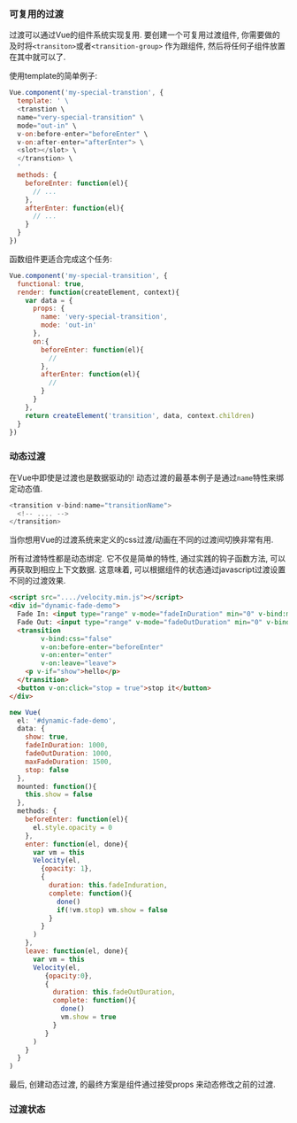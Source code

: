 ### 可复用的过渡

过渡可以通过Vue的组件系统实现复用. 要创建一个可复用过渡组件, 你需要做的及时将`<transiton>`或者`<transition-group>` 作为跟组件, 然后将任何子组件放置在其中就可以了.

使用template的简单例子:

```javascript
Vue.component('my-special-transtion', {
  template: ' \ 
  <transtion \
  name="very-special-transition" \
  mode="out-in" \
  v-on:before-enter="beforeEnter" \
  v-on:after-enter="afterEnter"> \
  <slot></slot> \
  </transtion> \
  '
  methods: {
    beforeEnter: function(el){
      // ...
    },
    afterEnter: function(el){
      // ...
    }
  }
})
```

函数组件更适合完成这个任务:

```javascript
Vue.component('my-special-transition', {
  functional: true,
  render: function(createElement, context){
    var data = {
      props: {
        name: 'very-special-transition',
        mode: 'out-in'
      },
      on:{
        beforeEnter: function(el){
          // 
        },
        afterEnter: function(el){
          //
        }
      }
    },
    return createElement('transition', data, context.children)
  }
})
```

### 动态过渡

在Vue中即使是过渡也是数据驱动的! 动态过渡的最基本例子是通过`name`特性来绑定动态值.

```javascript
<transition v-bind:name="transitionName">
  <!-- .... -->
</transition>
```

当你想用Vue的过渡系统来定义的css过渡/动画在不同的过渡间切换非常有用.

所有过渡特性都是动态绑定. 它不仅是简单的特性, 通过实践的钩子函数方法, 可以再获取到相应上下文数据. 这意味着, 可以根据组件的状态通过javascript过渡设置不同的过渡效果.

```HTMl
<script src="..../velocity.min.js"></script>
<div id="dynamic-fade-demo">
  Fade In: <input type="range" v-mode="fadeInDuration" min="0" v-bind:max="maxFadeDuration">
  Fade Out: <input type="range" v-mode="fadeOutDuration" min="0" v-bind:max="maxFadeDuration">
  <transition
        v-bind:css="false"
        v-on:before-enter="beforeEnter"
        v-on:enter="enter"
        v-on:leave="leave">
    <p v-if="show">hello</p>
  </transition>
  <button v-on:click="stop = true">stop it</button>
</div>
```

```javascript
new Vue(
  el: '#dynamic-fade-demo',
  data: {
    show: true,
    fadeInDuration: 1000,
    fadeOutDuration: 1000,
    maxFadeDuration: 1500,
    stop: false
  },
  mounted: function(){
    this.show = false
  },
  methods: {
    beforeEnter: function(el){
      el.style.opacity = 0
    },
    enter: function(el, done){
      var vm = this
      Velocity(el,
        {opacity: 1},
        {
          duration: this.fadeInduration,
          complete: function(){
            done()
            if(!vm.stop) vm.show = false
          }
        }
      )
    },
    leave: function(el, done){
      var vm = this
      Velocity(el,
         {opacity:0},
         {
           duration: this.fadeOutDuration,
           complete: function(){
             done()
             vm.show = true
           }
         }
      )
    }
  }
)
```

最后, 创建动态过渡, 的最终方案是组件通过接受props 来动态修改之前的过渡.

### 过渡状态


